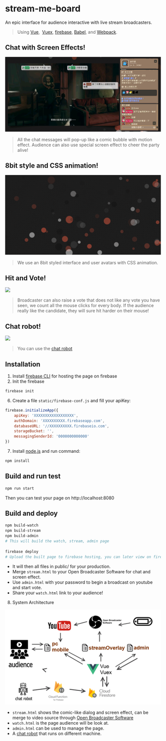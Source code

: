 # stream-me-board 

An epic interface for audience interactive with live stream broadcasters.
> Using [Vue](https://github.com/vuejs/vue),  [Vuex](https://github.com/vuejs/vuex),  [firebase](firebase.google.com), [Babel](http://babeljs.io/), and [Webpack](https://webpack.js.org/).

## Chat with Screen Effects!

<img src="doc/images/ScreenshotWatch.png?raw=true">

> All the chat messages will pop-up like a comic bubble with motion effect.
> Audience can also use special screen effect to cheer the party alive!

## 8bit style and CSS animation!

<img src="doc/images/AnimateEffect.gif?raw=true">

> We use an 8bit styled interface and user avatars with CSS animation.

## Hit and Vote!

<img src='http://i.imgur.com/kqHG3su.png'>

> Broadcaster can also raise a vote that does not like any vote you have seen, we count all the mouse clicks for every body.
> If the audience really like the candidate, they will sure hit harder on their mouse!

## Chat robot!

<img src='http://i.imgur.com/SplxupV.jpg'>

> You can use the [chat robot](https://github.com/XiangPingJun/chat-robot)

## Installation

1. Install [firebase CLI](https://firebase.google.com/docs/hosting/quickstart) for hosting the page on firebase
2. Init the firebase

```sh
firebase init
```

6. Create a file `static/firebase-conf.js` and fill your apiKey:

```javascript
firebase.initializeApp({
	apiKey: 'XXXXXXXXXXXXXXXXXX',
	authDomain: 'XXXXXXXXXX.firebaseapp.com',
	databaseURL: '//XXXXXXXXXX.firebaseio.com',
	storageBucket: '',
	messagingSenderId: '0000000000000'
})
```

7. Install [node.js](https://nodejs.org/) and run command:

```sh
npm install
```

## Build and run test
```sh
npm run start
```
Then you can test your page on http://localhost:8080

## Build and deploy

```sh
npm build-watch
npm build-stream
npm build-admin
# This will build the watch, stream, admin page

firebase deploy
# Upload the built page to firebase hosting, you can later view on firebase
```

* It will then all files in public/ for your production.
* Merge `stream.html` to your Open Broadcaster Software for chat and screen effect.
* Use `admin.html` with your password to begin a broadcast on youtube and start vote.
* Share your `watch.html` link to your audience!

8. System Architecture

<img src="doc/images/SystemArchitecture.png?raw=true">

* `stream.html` shows the comic-like dialog and screen effect, can be merge to video source through [Open Broadcaster Software](https://obsproject.com/)
* `watch.html` is the page audience will be look at.
* `admin.html` can be used to manage the page.
* A [chat robot](https://github.com/XiangPingJun/chat-robot) that runs on different machine.
